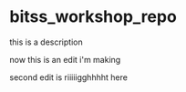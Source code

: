 # bitss_workshop_repo
this is a description

now this is an edit i'm making


second edit is riiiiigghhhht here